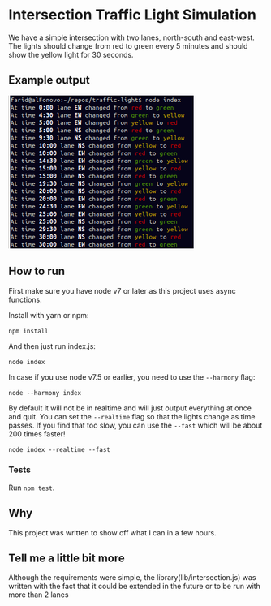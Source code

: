 # Intersection Traffic Light Simulation

We have a simple intersection with two lanes, north-south and east-west. The lights should change
 from red to green every 5 minutes and should show the yellow light for 30 seconds.

## Example output

![example-output](example.png)

## How to run

First make sure you have node v7 or later as this project uses async functions.

Install with yarn or npm:

    npm install

And then just run index.js:

    node index


In case if you use node v7.5 or earlier, you need to use the `--harmony` flag:

    node --harmony index

By default it will not be in realtime and will just output everything at once and quit. You can
set the `--realtime` flag so that the lights change as time passes. If you find that too slow,
you can use the `--fast` which will be about 200 times faster!

    node index --realtime --fast

### Tests

Run `npm test`.

## Why

This project was written to show off what I can in a few hours.

## Tell me a little bit more

Although the requirements were simple, the library(lib/intersection.js) was written with the fact
 that it could be extended in the future or to be run with more than 2 lanes